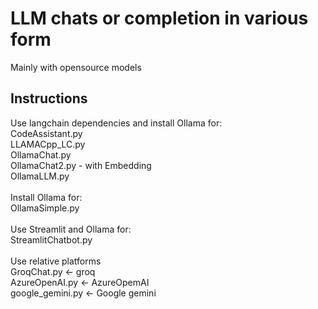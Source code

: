 # LLM chats or completion in various form
Mainly with opensource models
## Instructions
Use langchain dependencies and install Ollama for: \
CodeAssistant.py \
LLAMACpp_LC.py \
OllamaChat.py \
OllamaChat2.py - with Embedding \
OllamaLLM.py \
\
Install Ollama for: \
OllamaSimple.py \
\
Use Streamlit and Ollama for: \
StreamlitChatbot.py \
\
Use relative platforms \
GroqChat.py <- groq \
AzureOpenAI.py <- AzureOpemAI \
google_gemini.py <- Google gemini 
